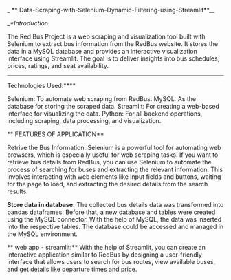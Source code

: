 
_                          **      Data-Scraping-with-Selenium-Dynamic-Filtering-using-Streamlit**__


__**Introduction*_

  The Red Bus Project is a web scraping and visualization tool built with Selenium to extract bus information from the RedBus website. It stores the data in a MySQL database and provides an interactive visualization interface using Streamlit. The goal is to deliver insights into bus schedules, prices, ratings, and seat availability.
  
****
Technologies Used:****

Selenium: To automate web scraping from RedBus.
MySQL: As the database for storing the scraped data.
Streamlit: For creating a web-based interface for visualizing the data.
Python: For all backend operations, including scraping, data processing, and visualization.

**
FEATURES OF APPLICATION**

Retrive the Bus Information:
  Selenium is a powerful tool for automating web browsers, which is especially useful for web scraping tasks. If you want to retrieve bus details from RedBus, 
 you can use Selenium to automate the process of searching for buses and extracting the relevant information. This involves interacting with web elements 
 like input fields and buttons, waiting for the page to load, and extracting the desired details from the search results.
 
 
**Store data in database:**
The collected bus details data was transformed into pandas dataframes. Before that, a new database and tables were created using the MySQL connector. With the help of MySQL, the data was inserted into the respective tables. The database could be accessed and managed in the MySQL environment.



**
web app - streamlit:**
With the help of Streamlit, you can create an interactive application similar to RedBus by designing a user-friendly interface that allows users to search for bus routes, view available buses, and get details like departure times and price.



